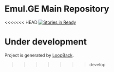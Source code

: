 # Emul.GE Main Repository

<<<<<<< HEAD
[![Stories in Ready](https://badge.waffle.io/Stichoza/emul.ge.png?label=ready&title=Ready)](https://waffle.io/Stichoza/emul.ge)

Under development
=======
Project is generated by [LoopBack](http://loopback.io).
>>>>>>> develop
